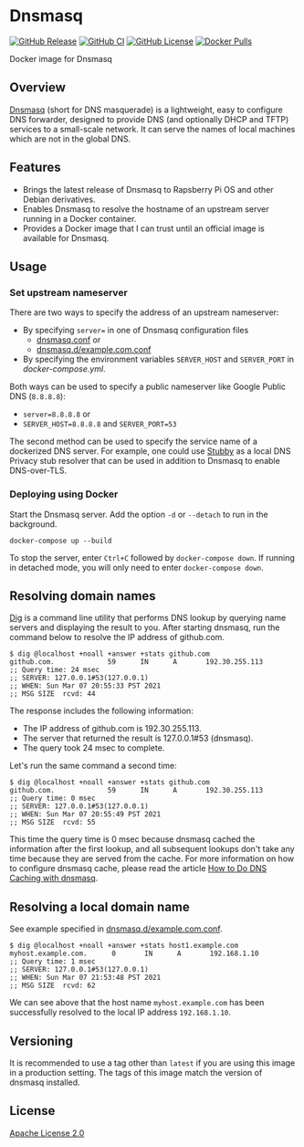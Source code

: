 # Dnsmasq

[![GitHub Release](https://img.shields.io/github/release/tschaffter/dnsmasq.svg?include_prereleases&color=94398d&labelColor=555555&logoColor=ffffff&style=for-the-badge&logo=github)](https://github.com/tschaffter/dnsmasq/releases)
[![GitHub CI](https://img.shields.io/github/workflow/status/tschaffter/dnsmasq/CI.svg?color=94398d&labelColor=555555&logoColor=ffffff&style=for-the-badge&logo=github)](https://github.com/tschaffter/dnsmasq/actions)
[![GitHub License](https://img.shields.io/github/license/tschaffter/dnsmasq.svg?color=94398d&labelColor=555555&logoColor=ffffff&style=for-the-badge&logo=github)](https://github.com/tschaffter/dnsmasq/blob/develop/LICENSE)
[![Docker Pulls](https://img.shields.io/docker/pulls/tschaffter/dnsmasq.svg?color=94398d&labelColor=555555&logoColor=ffffff&style=for-the-badge&label=pulls&logo=docker)](https://hub.docker.com/r/tschaffter/dnsmasq)

Docker image for Dnsmasq

## Overview

[Dnsmasq] (short for DNS masquerade) is a lightweight, easy to configure DNS
forwarder, designed to provide DNS (and optionally DHCP and TFTP) services to a
small-scale network. It can serve the names of local machines which are not in
the global DNS.

## Features

- Brings the latest release of Dnsmasq to Rapsberry Pi OS and other Debian
  derivatives.
- Enables Dnsmasq to resolve the hostname of an upstream server running in a
  Docker container.
- Provides a Docker image that I can trust until an official image is available
  for Dnsmasq.

## Usage

### Set upstream nameserver

There are two ways to specify the address of an upstream nameserver:

- By specifying `server=` in one of Dnsmasq configuration files
  - [dnsmasq.conf](dnsmasq.conf) or
  - [dnsmasq.d/example.com.conf](dnsmasq.d/example.com.conf)
- By specifying the environment variables `SERVER_HOST` and `SERVER_PORT` in
  *docker-compose.yml*.

Both ways can be used to specify a public nameserver like Google Public DNS
(`8.8.8.8`):

- `server=8.8.8.8` or
- `SERVER_HOST=8.8.8.8` and `SERVER_PORT=53`

The second method can be used to specify the service name of a dockerized DNS
server. For example, one could use [Stubby] as a local DNS Privacy stub resolver
that can be used in addition to Dnsmasq to enable DNS-over-TLS.

### Deploying using Docker

Start the Dnsmasq server. Add the option `-d` or `--detach` to run in the
background.

    docker-compose up --build

To stop the server, enter `Ctrl+C` followed by `docker-compose down`. If running
in detached mode, you will only need to enter `docker-compose down`.

## Resolving domain names

[Dig] is a command line utility that performs DNS lookup by querying name
servers and displaying the result to you. After starting dnsmasq, run the
command below to resolve the IP address of github.com.

```console
$ dig @localhost +noall +answer +stats github.com
github.com.             59      IN      A       192.30.255.113
;; Query time: 24 msec
;; SERVER: 127.0.0.1#53(127.0.0.1)
;; WHEN: Sun Mar 07 20:55:33 PST 2021
;; MSG SIZE  rcvd: 44
```

The response includes the following information:

- The IP address of github.com is 192.30.255.113.
- The server that returned the result is 127.0.0.1#53 (dnsmasq).
- The query took 24 msec to complete.

Let's run the same command a second time:

```console
$ dig @localhost +noall +answer +stats github.com
github.com.             59      IN      A       192.30.255.113
;; Query time: 0 msec
;; SERVER: 127.0.0.1#53(127.0.0.1)
;; WHEN: Sun Mar 07 20:55:49 PST 2021
;; MSG SIZE  rcvd: 55
```

This time the query time is 0 msec because dnsmasq cached the information after
the first lookup, and all subsequent lookups don't take any time because they
are served from the cache. For more information on how to configure dnsmasq
cache, please read the article [How to Do DNS Caching with dnsmasq].

## Resolving a local domain name

See example specified in
[dnsmasq.d/example.com.conf](dnsmasq.d/example.com.conf).

```console
$ dig @localhost +noall +answer +stats host1.example.com
myhost.example.com.      0       IN      A       192.168.1.10
;; Query time: 1 msec
;; SERVER: 127.0.0.1#53(127.0.0.1)
;; WHEN: Sun Mar 07 21:53:48 PST 2021
;; MSG SIZE  rcvd: 62
```

We can see above that the host name `myhost.example.com` has been successfully
resolved to the local IP address `192.168.1.10`.

## Versioning

It is recommended to use a tag other than `latest` if you are using this image
in a production setting. The tags of this image match the version of dnsmasq
installed.

## License

[Apache License 2.0]

<!-- Links -->

[Dnsmasq]: https://thekelleys.org.uk/gitweb/?p=dnsmasq.git;a=summary
[Stubby]: https://github.com/getdnsapi/stubby
[Dig]: https://en.wikipedia.org/wiki/Dig_(command)

[Stubby server]: https://github.com/tschaffter/stubby
[How to Do DNS Caching with dnsmasq]: https://netbeez.net/blog/linux-dns-caching-dnsmasq/
[Apache License 2.0]: https://github.com/nlpsandbox/date-annotator-example/blob/main/LICENSE